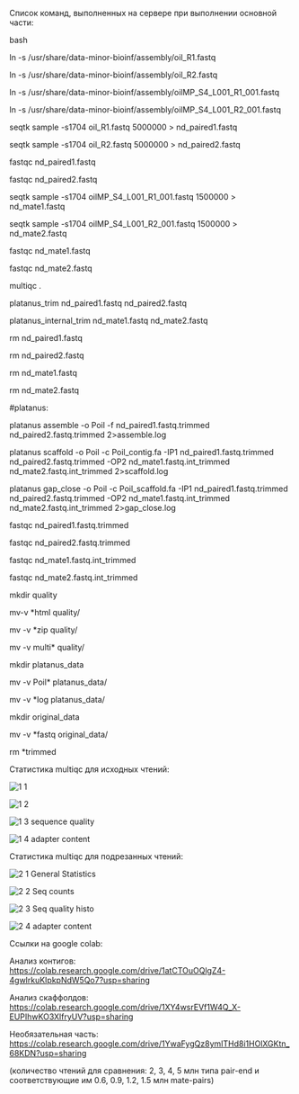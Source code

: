 Список команд, выполненных на сервере при выполнении основной части:

bash

ln -s /usr/share/data-minor-bioinf/assembly/oil_R1.fastq

ln -s /usr/share/data-minor-bioinf/assembly/oil_R2.fastq

ln -s /usr/share/data-minor-bioinf/assembly/oilMP_S4_L001_R1_001.fastq

ln -s /usr/share/data-minor-bioinf/assembly/oilMP_S4_L001_R2_001.fastq

seqtk sample -s1704 oil_R1.fastq 5000000 > nd_paired1.fastq

seqtk sample -s1704 oil_R2.fastq 5000000 > nd_paired2.fastq

fastqc nd_paired1.fastq

fastqc nd_paired2.fastq

seqtk sample -s1704 oilMP_S4_L001_R1_001.fastq 1500000 > nd_mate1.fastq

seqtk sample -s1704 oilMP_S4_L001_R2_001.fastq 1500000 > nd_mate2.fastq

fastqc nd_mate1.fastq

fastqc nd_mate2.fastq

multiqc .

platanus_trim nd_paired1.fastq nd_paired2.fastq

platanus_internal_trim nd_mate1.fastq nd_mate2.fastq

rm nd_paired1.fastq

rm nd_paired2.fastq

rm nd_mate1.fastq

rm nd_mate2.fastq

#platanus:

platanus assemble -o Poil -f nd_paired1.fastq.trimmed nd_paired2.fastq.trimmed 2>assemble.log

platanus scaffold -o Poil -c Poil_contig.fa -IP1 nd_paired1.fastq.trimmed nd_paired2.fastq.trimmed -OP2 nd_mate1.fastq.int_trimmed nd_mate2.fastq.int_trimmed 2>scaffold.log

platanus gap_close  -o Poil -c Poil_scaffold.fa -IP1 nd_paired1.fastq.trimmed nd_paired2.fastq.trimmed -OP2 nd_mate1.fastq.int_trimmed nd_mate2.fastq.int_trimmed 2>gap_close.log

fastqc nd_paired1.fastq.trimmed

fastqc nd_paired2.fastq.trimmed

fastqc nd_mate1.fastq.int_trimmed

fastqc nd_mate2.fastq.int_trimmed

mkdir quality

mv-v *html quality/

mv -v *zip quality/

mv -v multi* quality/

mkdir platanus_data

mv -v Poil* platanus_data/

mv -v *log platanus_data/

mkdir original_data

mv -v *fastq original_data/

rm *trimmed

Статистика multiqc для исходных чтений:

![1 1](https://user-images.githubusercontent.com/72361668/139110692-059ccd9f-12a9-41cd-9f35-d86e1058c42f.png)

![1 2](https://user-images.githubusercontent.com/72361668/139110874-6c2cc64d-5cc9-4675-a77c-395d2eccc998.png)

![1 3 sequence quality](https://user-images.githubusercontent.com/72361668/139110884-372e7e3d-6550-4396-835e-df4838e42521.png)

![1 4 adapter content](https://user-images.githubusercontent.com/72361668/139110899-b9087a6a-1997-44bf-ad76-2f67eda2e2de.png)

Статистика multiqc для подрезанных чтений:

![2 1 General Statistics](https://user-images.githubusercontent.com/72361668/139111721-558b9cf0-b5c6-45ce-90a1-e635f6004d5b.png)

![2 2 Seq counts](https://user-images.githubusercontent.com/72361668/139111672-1ff395e5-03e5-49d1-a354-fc412842e970.png)

![2 3 Seq quality histo](https://user-images.githubusercontent.com/72361668/139111673-15425005-1d3a-4469-b463-f88b8bff2af0.png)

![2 4 adapter content](https://user-images.githubusercontent.com/72361668/139111676-2c0beadc-e1e7-4f80-beb6-7687ac33a51d.png)


Ссылки на google colab:

Анализ контигов: https://colab.research.google.com/drive/1atCTOuOQlgZ4-4gwlrkuKIpkpNdW5Qo7?usp=sharing

Анализ скаффолдов: https://colab.research.google.com/drive/1XY4wsrEVf1W4Q_X-EUPIhwKO3XlfryUV?usp=sharing

Необязательная часть: https://colab.research.google.com/drive/1YwaFygQz8ymITHd8i1HOlXGKtn_68KDN?usp=sharing

(количество чтений для сравнения: 2, 3, 4, 5 млн типа pair-end и соответствующие им 0.6, 0.9, 1.2, 1.5 млн mate-pairs)
